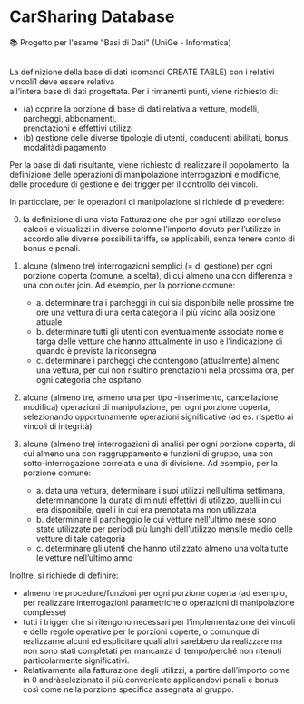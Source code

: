 # CarSharing Database
📚 Progetto per l'esame "Basi di Dati" (UniGe - Informatica)

## 

La	definizione	della	base	di	dati	(comandi	CREATE	TABLE)	con	i	relativi	vincoli1 deve	essere	relativa	
all’intera	base	di	dati	progettata.
Per	i	rimanenti	punti, viene	richiesto	di:
- (a) coprire	la	porzione	di	base	di	dati	relativa	a	vetture,	modelli,	parcheggi,	abbonamenti,	
		prenotazioni	e	effettivi	utilizzi
- (b) gestione	delle	diverse	tipologie	di	utenti,	conducenti	abilitati,	bonus,	modalitàdi	
		pagamento
      
Per la	base	di	dati	risultante,	viene	richiesto di	realizzare	il	popolamento,	la definizione	delle	operazioni	di	manipolazione interrogazioni	e	modifiche,	delle	procedure	di gestione	e	dei	trigger per	il	controllo	dei	vincoli.

In	particolare,	per	le	operazioni	di	manipolazione	si	richiede	di prevedere:

0. la	definizione	di	una	vista	Fatturazione	che	per	ogni	utilizzo	concluso	calcoli	e	visualizzi	in diverse	colonne	l’importo	dovuto	per	l’utilizzo	in	accordo	alle	diverse	possibili	tariffe,	se applicabili,	senza	tenere	conto	di	bonus	e	penali.	

1. alcune	(almeno	tre) interrogazioni	semplici (=	di	gestione) per	ogni	porzione coperta (comune,	a	scelta),	di	cui	almeno	una	con	differenza e	una	con outer	join.	Ad	esempio,	per	la	porzione comune:
	- a. determinare tra i parcheggi	in	cui	sia	disponibile	nelle	prossime	tre	ore	una	vettura	di una	certa	categoria	il	più vicino	alla	posizione	attuale	
	- b. determinare tutti gli utenti con eventualmente associate nome e targa delle vetture che hanno attualmente	in uso e l’indicazione di quando è prevista la	            riconsegna
	- c. determinare	i	parcheggi	che	contengono	(attualmente)	almeno	una	vettura,	per	cui	non	risultino	prenotazioni	nella	prossima	ora,	per	ogni	categoria	che	        ospitano.	

2. alcune	(almeno	tre,	almeno	una	per	tipo	-inserimento,	cancellazione,	modifica)	operazioni	di	manipolazione,	per	ogni	porzione	coperta,	selezionando	opportunamente	operazioni	significative	(ad	es.	rispetto	ai	vincoli	di	integrità)

3. alcune	(almeno	tre)	interrogazioni	di	analisi	per	ogni	porzione	coperta,	di	cui	almeno	una	con
raggruppamento	e	funzioni di	gruppo,	una	con sotto-interrogazione	correlata	e	una	di	divisione.	Ad	esempio,	per	la	porzione	comune:	
	- a. data	una	vettura,	determinare	i	suoi	utilizzi	nell’ultima	settimana,	determinandone	la	durata	di	minuti	effettivi	di utilizzo,	quelli	in	cui	era	          disponibile,	quelli	in	cui	era	prenotata	ma	non	utilizzata	
	- b. determinare	il	parcheggio	le	cui	vetture nell’ultimo	mese	sono	state	utilizzate	per	periodi	più	lunghi	dell’utilizzo	mensile	medio	delle	vetture	di	          tale	categoria
	- c. determinare	gli	utenti	che	hanno	utilizzato almeno	una	volta	tutte	le	vetture	nell’ultimo anno

    
Inoltre,	 si	richiede	di	definire:
- almeno	tre	procedure/funzioni	per	ogni	porzione	coperta	(ad	esempio,	per	realizzare	interrogazioni	parametriche	o	operazioni	di	manipolazione	               complesse)
- tutti	i	trigger	che	si	ritengono	necessari per	l’implementazione	dei	vincoli	e	delle	regole	operative	per	le	porzioni	coperte,	o	comunque	di	realizzarne	       alcuni	ed	esplicitare	quali	altri	sarebbero	da	realizzare	ma	non	sono	stati	completati	per	mancanza	di	tempo/perché	non	ritenuti	particolarmente             significativi.
- Relativamente	alla	fatturazione	degli	utilizzi,	a	partire	dall’importo	come	in	0	andràselezionato	il	più conveniente	applicandovi	penali	e	bonus	cosı̀         come	nella	porzione	specifica	assegnata	al	gruppo.

